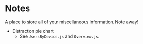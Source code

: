 # Notes

A place to store all of your miscellaneous information.
Note away!

- Distraction pie chart
  - See `UsersByDevice.js` and `Overview.js`.
  